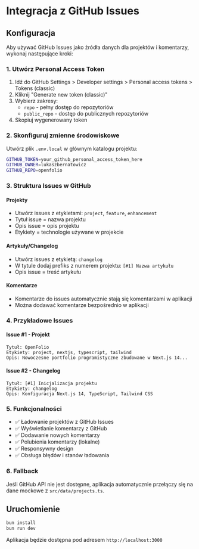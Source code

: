 # Integracja z GitHub Issues

## Konfiguracja

Aby używać GitHub Issues jako źródła danych dla projektów i komentarzy, wykonaj następujące kroki:

### 1. Utwórz Personal Access Token

1. Idź do GitHub Settings > Developer settings > Personal access tokens > Tokens (classic)
2. Kliknij "Generate new token (classic)"
3. Wybierz zakresy:
   - `repo` - pełny dostęp do repozytoriów
   - `public_repo` - dostęp do publicznych repozytoriów
4. Skopiuj wygenerowany token

### 2. Skonfiguruj zmienne środowiskowe

Utwórz plik `.env.local` w głównym katalogu projektu:

```bash
GITHUB_TOKEN=your_github_personal_access_token_here
GITHUB_OWNER=lukaszbernatowicz
GITHUB_REPO=openfolio
```

### 3. Struktura Issues w GitHub

#### Projekty
- Utwórz issues z etykietami: `project`, `feature`, `enhancement`
- Tytuł issue = nazwa projektu
- Opis issue = opis projektu
- Etykiety = technologie używane w projekcie

#### Artykuły/Changelog
- Utwórz issues z etykietą: `changelog`
- W tytule dodaj prefiks z numerem projektu: `[#1] Nazwa artykułu`
- Opis issue = treść artykułu

#### Komentarze
- Komentarze do issues automatycznie stają się komentarzami w aplikacji
- Można dodawać komentarze bezpośrednio w aplikacji

### 4. Przykładowe Issues

#### Issue #1 - Projekt
```
Tytuł: OpenFolio
Etykiety: project, nextjs, typescript, tailwind
Opis: Nowoczesne portfolio programistyczne zbudowane w Next.js 14...
```

#### Issue #2 - Changelog
```
Tytuł: [#1] Inicjalizacja projektu
Etykiety: changelog
Opis: Konfiguracja Next.js 14, TypeScript, Tailwind CSS
```

### 5. Funkcjonalności

- ✅ Ładowanie projektów z GitHub Issues
- ✅ Wyświetlanie komentarzy z GitHub
- ✅ Dodawanie nowych komentarzy
- ✅ Polubienia komentarzy (lokalne)
- ✅ Responsywny design
- ✅ Obsługa błędów i stanów ładowania

### 6. Fallback

Jeśli GitHub API nie jest dostępne, aplikacja automatycznie przełączy się na dane mockowe z `src/data/projects.ts`.

## Uruchomienie

```bash
bun install
bun run dev
```

Aplikacja będzie dostępna pod adresem `http://localhost:3000`
